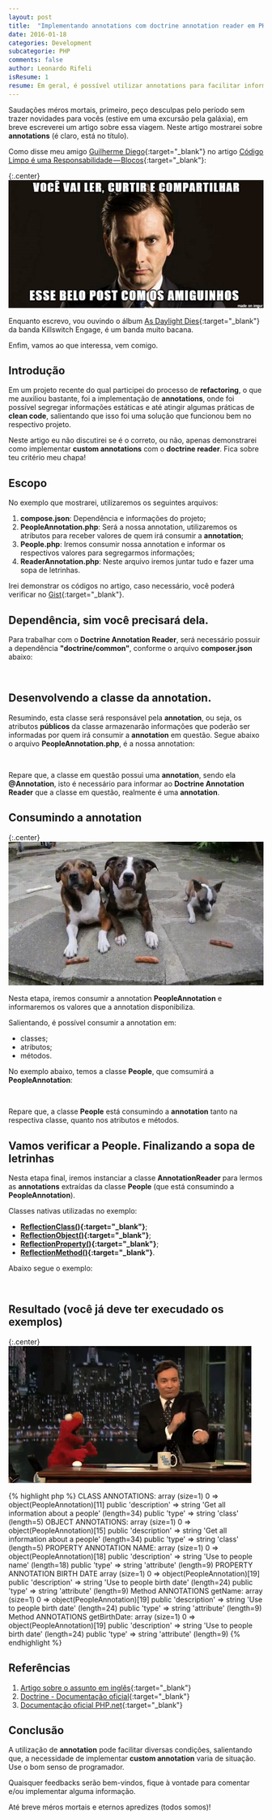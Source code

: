 ```yaml
---
layout: post
title:  "Implementando annotations com doctrine annotation reader em PHP"
date: 2016-01-18
categories: Development
subcategorie: PHP
comments: false
author: Leonardo Rifeli
isResume: 1
resume: Em geral, é possível utilizar annotations para facilitar informações estáticas dentro de classes, atributos e/ou métodos. Podendo assim, tentar (eu escrevi TENTAR) atingir maior legibilidade do seu código. Vem comigo para essa aventura!
---
```

Saudações méros mortais, primeiro, peço desculpas pelo período sem trazer novidades para vocês (estive em uma excursão pela galáxia), em breve escreverei um artigo sobre essa viagem. Neste artigo mostrarei sobre **annotations** (é claro, está no título).

Como disse meu amigo [Guilherme Diego](https://medium.com/@guidiego){:target="_blank"} no artigo [Código Limpo é uma Responsabilidade — Blocos](https://medium.com/@guidiego/c%C3%B3digo-limpo-%C3%A9-uma-responsabilidade-blocos-5be1fdd8d341#.gbx5keq0s){:target="_blank"}:

{:.center}
![alt text](/img/posts/2016-01-custom-annotations/ler-curtir-compartilhar.png "Share the post.")

Enquanto escrevo, vou ouvindo o álbum [As Daylight Dies](https://open.spotify.com/album/6iJEtgHTEbVlSS5isIS71z){:target="_blank"} da banda Killswitch Engage, é um banda muito bacana.

Enfim, vamos ao que interessa, vem comigo.

## Introdução

Em um projeto recente do qual participei do processo de **refactoring**, o que me auxiliou bastante, foi a implementação de **annotations**, onde foi possível segregar informações estáticas e até atingir algumas práticas de **clean code**, salientando que isso foi uma solução que funcionou bem no respectivo projeto.

Neste artigo eu não discutirei se é o correto, ou não, apenas demonstrarei como implementar **custom annotations** com o **doctrine reader**. Fica sobre teu critério meu chapa!

## Escopo

No exemplo que mostrarei, utilizaremos os seguintes arquivos:

1. **compose.json**: Dependência e informações do projeto;
2. **PeopleAnnotation.php**: Será a nossa annotation, utilizaremos os atributos para receber valores de quem irá consumir a **annotation**;
3. **People.php**: Iremos consumir nossa annotation e informar os respectivos valores para segregarmos informações;
4. **ReaderAnnotation.php**: Neste arquivo iremos juntar tudo e fazer uma sopa de letrinhas.

Irei demonstrar os códigos no artigo, caso necessário, você poderá verificar no [Gist](https://gist.github.com/leonardorifeli/9c12f94b109cb7859ca9){:target="_blank"}.

## Dependência, sim você precisará dela.

Para trabalhar com o **Doctrine Annotation Reader**, será necessário possuir a dependência **"doctrine/common"**, conforme o arquivo **composer.json** abaixo:

<script src="https://gist.github.com/leonardorifeli/9c12f94b109cb7859ca9.js?file=composer.json"></script>
<span class="space">&nbsp;</span>

## Desenvolvendo a classe da annotation.

Resumindo, esta classe será responsável pela **annotation**, ou seja, os atributos **públicos** da classe armazenarão informações que poderão ser informadas por quem irá consumir a **annotation** em questão. Segue abaixo o arquivo **PeopleAnnotation.php**, é a nossa annotation:

<script src="https://gist.github.com/leonardorifeli/9c12f94b109cb7859ca9.js?file=PeopleAnnotation.php"></script>
<span class="space">&nbsp;</span>

Repare que, a classe em questão possui uma **annotation**, sendo ela **@Annotation**, isto é necessário para informar ao **Doctrine Annotation Reader** que a classe em questão, realmente é uma **annotation**.

## Consumindo a annotation

{:.center}
![alt text](/img/posts/2016-01-custom-annotations/consumindo.gif "Using the annotation PeopleAnnotation")

Nesta etapa, iremos consumir a annotation **PeopleAnnotation** e informaremos os valores que a annotation disponibiliza.

Salientando, é possível consumir a annotation em:

* classes;
* atributos;
* métodos.

No exemplo abaixo, temos a classe **People**, que comsumirá a **PeopleAnnotation**:

<script src="https://gist.github.com/leonardorifeli/9c12f94b109cb7859ca9.js?file=People.php"></script>
<span class="space">&nbsp;</span>

Repare que, a classe **People** está consumindo a **annotation** tanto na respectiva classe, quanto nos atributos e métodos.

## Vamos verificar a **People**. Finalizando a sopa de letrinhas

Nesta etapa final, iremos instanciar a classe **AnnotationReader** para lermos as **annotations** extraídas da classe **People** (que está consumindo a **PeopleAnnotation**).

Classes nativas utilizadas no exemplo:

* **[ReflectionClass()](http://php.net/manual/pt_BR/class.reflectionclass.php){:target="_blank"}**;
* **[ReflectionObject()](http://php.net/manual/pt_BR/class.reflectionobject.php){:target="_blank"}**;
* **[ReflectionProperty()](http://php.net/manual/pt_BR/class.reflectionproperty.php){:target="_blank"}**;
* **[ReflectionMethod()](http://php.net/manual/pt_BR/class.reflectionmethod.php){:target="_blank"}**.

Abaixo segue o exemplo:

<script src="https://gist.github.com/leonardorifeli/9c12f94b109cb7859ca9.js?file=ReaderAnnotation.php"></script>
<span class="space">&nbsp;</span>

## Resultado (você já deve ter execudado os exemplos)

{:.center}
![alt text](/img/posts/2016-01-custom-annotations/happy.gif "Using the annotation PeopleAnnotation")

{% highlight php %}
CLASS ANNOTATIONS:
array (size=1)
  0 =>
    object(PeopleAnnotation)[11]
      public 'description' => string 'Get all information about a people' (length=34)
      public 'type' => string 'class' (length=5)
OBJECT ANNOTATIONS:
array (size=1)
  0 =>
    object(PeopleAnnotation)[15]
      public 'description' => string 'Get all information about a people' (length=34)
      public 'type' => string 'class' (length=5)
PROPERTY ANNOTATION NAME:
array (size=1)
  0 =>
    object(PeopleAnnotation)[18]
      public 'description' => string 'Use to people name' (length=18)
      public 'type' => string 'attribute' (length=9)
PROPERTY ANNOTATION BIRTH DATE
array (size=1)
  0 =>
    object(PeopleAnnotation)[19]
      public 'description' => string 'Use to people birth date' (length=24)
      public 'type' => string 'attribute' (length=9)
Method ANNOTATIONS getName:
array (size=1)
  0 =>
    object(PeopleAnnotation)[19]
      public 'description' => string 'Use to people birth date' (length=24)
      public 'type' => string 'attribute' (length=9)
Method ANNOTATIONS getBirthDate:
array (size=1)
  0 =>
    object(PeopleAnnotation)[19]
      public 'description' => string 'Use to people birth date' (length=24)
      public 'type' => string 'attribute' (length=9)
{% endhighlight %}

## Referências

1. [Artigo sobre o assunto em inglês](http://masnun.com/2012/08/12/using-annotations-in-php-with-doctrine-annotation-reader.html){:target="_blank"}
2. [Doctrine - Documentação oficial](http://doctrine-common.readthedocs.org/en/latest/reference/annotations.html){:target="_blank"}
3. [Documentação oficial PHP.net](http://php.net/){:target="_blank"}

## Conclusão

A utilização de **annotation** pode facilitar diversas condições, salientando que, a necessidade de implementar **custom annotation** varia de situação. Use o bom senso de programador.

Quaisquer feedbacks serão bem-vindos, fique à vontade para comentar e/ou implementar alguma informação.

Até breve méros mortais e eternos apredizes (todos somos)!
